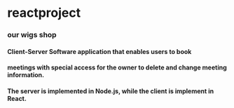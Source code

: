 # reactproject
### our wigs shop
#### Client-Server Software application that enables users to book
#### meetings with special access for the owner to delete and change meeting information.
#### The server is implemented in Node.js, while the client is implement in React.
